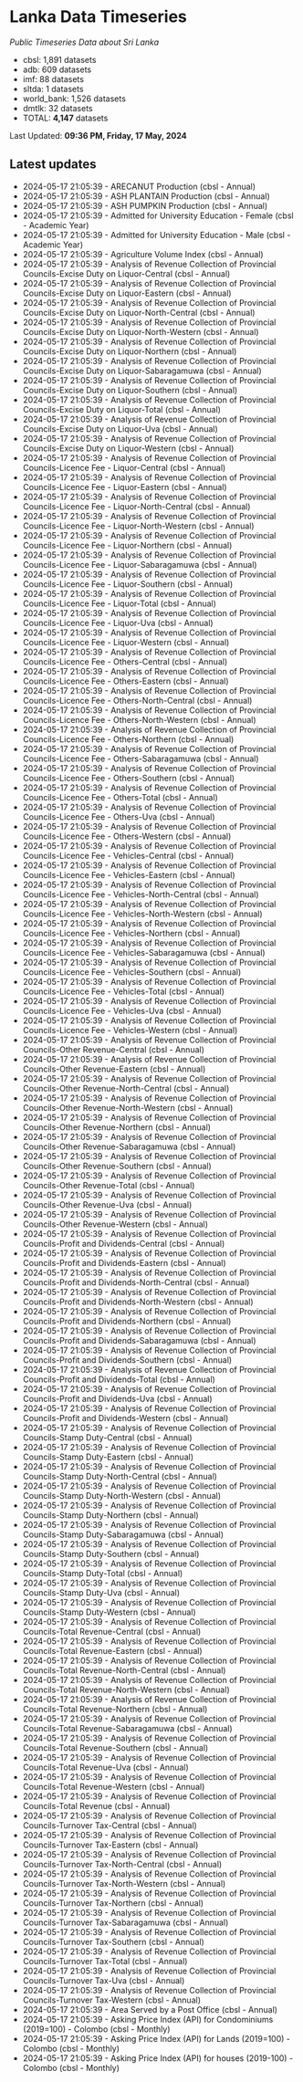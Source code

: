 # Lanka Data Timeseries
*Public Timeseries Data about Sri Lanka*

* cbsl: 1,891 datasets
* adb: 609 datasets
* imf: 88 datasets
* sltda: 1 datasets
* world_bank: 1,526 datasets
* dmtlk: 32 datasets
* TOTAL: **4,147** datasets

Last Updated: **09:36 PM, Friday, 17 May, 2024**

## Latest updates

* 2024-05-17 21:05:39 - ARECANUT Production (cbsl - Annual)
* 2024-05-17 21:05:39 - ASH PLANTAIN Production (cbsl - Annual)
* 2024-05-17 21:05:39 - ASH PUMPKIN Production (cbsl - Annual)
* 2024-05-17 21:05:39 - Admitted for University Education - Female (cbsl - Academic Year)
* 2024-05-17 21:05:39 - Admitted for University Education - Male (cbsl - Academic Year)
* 2024-05-17 21:05:39 - Agriculture Volume Index (cbsl - Annual)
* 2024-05-17 21:05:39 - Analysis of Revenue Collection of Provincial Councils-Excise Duty on Liquor-Central (cbsl - Annual)
* 2024-05-17 21:05:39 - Analysis of Revenue Collection of Provincial Councils-Excise Duty on Liquor-Eastern (cbsl - Annual)
* 2024-05-17 21:05:39 - Analysis of Revenue Collection of Provincial Councils-Excise Duty on Liquor-North-Central (cbsl - Annual)
* 2024-05-17 21:05:39 - Analysis of Revenue Collection of Provincial Councils-Excise Duty on Liquor-North-Western (cbsl - Annual)
* 2024-05-17 21:05:39 - Analysis of Revenue Collection of Provincial Councils-Excise Duty on Liquor-Northern (cbsl - Annual)
* 2024-05-17 21:05:39 - Analysis of Revenue Collection of Provincial Councils-Excise Duty on Liquor-Sabaragamuwa (cbsl - Annual)
* 2024-05-17 21:05:39 - Analysis of Revenue Collection of Provincial Councils-Excise Duty on Liquor-Southern (cbsl - Annual)
* 2024-05-17 21:05:39 - Analysis of Revenue Collection of Provincial Councils-Excise Duty on Liquor-Total (cbsl - Annual)
* 2024-05-17 21:05:39 - Analysis of Revenue Collection of Provincial Councils-Excise Duty on Liquor-Uva (cbsl - Annual)
* 2024-05-17 21:05:39 - Analysis of Revenue Collection of Provincial Councils-Excise Duty on Liquor-Western (cbsl - Annual)
* 2024-05-17 21:05:39 - Analysis of Revenue Collection of Provincial Councils-Licence Fee - Liquor-Central (cbsl - Annual)
* 2024-05-17 21:05:39 - Analysis of Revenue Collection of Provincial Councils-Licence Fee - Liquor-Eastern (cbsl - Annual)
* 2024-05-17 21:05:39 - Analysis of Revenue Collection of Provincial Councils-Licence Fee - Liquor-North-Central (cbsl - Annual)
* 2024-05-17 21:05:39 - Analysis of Revenue Collection of Provincial Councils-Licence Fee - Liquor-North-Western (cbsl - Annual)
* 2024-05-17 21:05:39 - Analysis of Revenue Collection of Provincial Councils-Licence Fee - Liquor-Northern (cbsl - Annual)
* 2024-05-17 21:05:39 - Analysis of Revenue Collection of Provincial Councils-Licence Fee - Liquor-Sabaragamuwa (cbsl - Annual)
* 2024-05-17 21:05:39 - Analysis of Revenue Collection of Provincial Councils-Licence Fee - Liquor-Southern (cbsl - Annual)
* 2024-05-17 21:05:39 - Analysis of Revenue Collection of Provincial Councils-Licence Fee - Liquor-Total (cbsl - Annual)
* 2024-05-17 21:05:39 - Analysis of Revenue Collection of Provincial Councils-Licence Fee - Liquor-Uva (cbsl - Annual)
* 2024-05-17 21:05:39 - Analysis of Revenue Collection of Provincial Councils-Licence Fee - Liquor-Western (cbsl - Annual)
* 2024-05-17 21:05:39 - Analysis of Revenue Collection of Provincial Councils-Licence Fee - Others-Central (cbsl - Annual)
* 2024-05-17 21:05:39 - Analysis of Revenue Collection of Provincial Councils-Licence Fee - Others-Eastern (cbsl - Annual)
* 2024-05-17 21:05:39 - Analysis of Revenue Collection of Provincial Councils-Licence Fee - Others-North-Central (cbsl - Annual)
* 2024-05-17 21:05:39 - Analysis of Revenue Collection of Provincial Councils-Licence Fee - Others-North-Western (cbsl - Annual)
* 2024-05-17 21:05:39 - Analysis of Revenue Collection of Provincial Councils-Licence Fee - Others-Northern (cbsl - Annual)
* 2024-05-17 21:05:39 - Analysis of Revenue Collection of Provincial Councils-Licence Fee - Others-Sabaragamuwa (cbsl - Annual)
* 2024-05-17 21:05:39 - Analysis of Revenue Collection of Provincial Councils-Licence Fee - Others-Southern (cbsl - Annual)
* 2024-05-17 21:05:39 - Analysis of Revenue Collection of Provincial Councils-Licence Fee - Others-Total (cbsl - Annual)
* 2024-05-17 21:05:39 - Analysis of Revenue Collection of Provincial Councils-Licence Fee - Others-Uva (cbsl - Annual)
* 2024-05-17 21:05:39 - Analysis of Revenue Collection of Provincial Councils-Licence Fee - Others-Western (cbsl - Annual)
* 2024-05-17 21:05:39 - Analysis of Revenue Collection of Provincial Councils-Licence Fee - Vehicles-Central (cbsl - Annual)
* 2024-05-17 21:05:39 - Analysis of Revenue Collection of Provincial Councils-Licence Fee - Vehicles-Eastern (cbsl - Annual)
* 2024-05-17 21:05:39 - Analysis of Revenue Collection of Provincial Councils-Licence Fee - Vehicles-North-Central (cbsl - Annual)
* 2024-05-17 21:05:39 - Analysis of Revenue Collection of Provincial Councils-Licence Fee - Vehicles-North-Western (cbsl - Annual)
* 2024-05-17 21:05:39 - Analysis of Revenue Collection of Provincial Councils-Licence Fee - Vehicles-Northern (cbsl - Annual)
* 2024-05-17 21:05:39 - Analysis of Revenue Collection of Provincial Councils-Licence Fee - Vehicles-Sabaragamuwa (cbsl - Annual)
* 2024-05-17 21:05:39 - Analysis of Revenue Collection of Provincial Councils-Licence Fee - Vehicles-Southern (cbsl - Annual)
* 2024-05-17 21:05:39 - Analysis of Revenue Collection of Provincial Councils-Licence Fee - Vehicles-Total (cbsl - Annual)
* 2024-05-17 21:05:39 - Analysis of Revenue Collection of Provincial Councils-Licence Fee - Vehicles-Uva (cbsl - Annual)
* 2024-05-17 21:05:39 - Analysis of Revenue Collection of Provincial Councils-Licence Fee - Vehicles-Western (cbsl - Annual)
* 2024-05-17 21:05:39 - Analysis of Revenue Collection of Provincial Councils-Other Revenue-Central (cbsl - Annual)
* 2024-05-17 21:05:39 - Analysis of Revenue Collection of Provincial Councils-Other Revenue-Eastern (cbsl - Annual)
* 2024-05-17 21:05:39 - Analysis of Revenue Collection of Provincial Councils-Other Revenue-North-Central (cbsl - Annual)
* 2024-05-17 21:05:39 - Analysis of Revenue Collection of Provincial Councils-Other Revenue-North-Western (cbsl - Annual)
* 2024-05-17 21:05:39 - Analysis of Revenue Collection of Provincial Councils-Other Revenue-Northern (cbsl - Annual)
* 2024-05-17 21:05:39 - Analysis of Revenue Collection of Provincial Councils-Other Revenue-Sabaragamuwa (cbsl - Annual)
* 2024-05-17 21:05:39 - Analysis of Revenue Collection of Provincial Councils-Other Revenue-Southern (cbsl - Annual)
* 2024-05-17 21:05:39 - Analysis of Revenue Collection of Provincial Councils-Other Revenue-Total (cbsl - Annual)
* 2024-05-17 21:05:39 - Analysis of Revenue Collection of Provincial Councils-Other Revenue-Uva (cbsl - Annual)
* 2024-05-17 21:05:39 - Analysis of Revenue Collection of Provincial Councils-Other Revenue-Western (cbsl - Annual)
* 2024-05-17 21:05:39 - Analysis of Revenue Collection of Provincial Councils-Profit and Dividends-Central (cbsl - Annual)
* 2024-05-17 21:05:39 - Analysis of Revenue Collection of Provincial Councils-Profit and Dividends-Eastern (cbsl - Annual)
* 2024-05-17 21:05:39 - Analysis of Revenue Collection of Provincial Councils-Profit and Dividends-North-Central (cbsl - Annual)
* 2024-05-17 21:05:39 - Analysis of Revenue Collection of Provincial Councils-Profit and Dividends-North-Western (cbsl - Annual)
* 2024-05-17 21:05:39 - Analysis of Revenue Collection of Provincial Councils-Profit and Dividends-Northern (cbsl - Annual)
* 2024-05-17 21:05:39 - Analysis of Revenue Collection of Provincial Councils-Profit and Dividends-Sabaragamuwa (cbsl - Annual)
* 2024-05-17 21:05:39 - Analysis of Revenue Collection of Provincial Councils-Profit and Dividends-Southern (cbsl - Annual)
* 2024-05-17 21:05:39 - Analysis of Revenue Collection of Provincial Councils-Profit and Dividends-Total (cbsl - Annual)
* 2024-05-17 21:05:39 - Analysis of Revenue Collection of Provincial Councils-Profit and Dividends-Uva (cbsl - Annual)
* 2024-05-17 21:05:39 - Analysis of Revenue Collection of Provincial Councils-Profit and Dividends-Western (cbsl - Annual)
* 2024-05-17 21:05:39 - Analysis of Revenue Collection of Provincial Councils-Stamp Duty-Central (cbsl - Annual)
* 2024-05-17 21:05:39 - Analysis of Revenue Collection of Provincial Councils-Stamp Duty-Eastern (cbsl - Annual)
* 2024-05-17 21:05:39 - Analysis of Revenue Collection of Provincial Councils-Stamp Duty-North-Central (cbsl - Annual)
* 2024-05-17 21:05:39 - Analysis of Revenue Collection of Provincial Councils-Stamp Duty-North-Western (cbsl - Annual)
* 2024-05-17 21:05:39 - Analysis of Revenue Collection of Provincial Councils-Stamp Duty-Northern (cbsl - Annual)
* 2024-05-17 21:05:39 - Analysis of Revenue Collection of Provincial Councils-Stamp Duty-Sabaragamuwa (cbsl - Annual)
* 2024-05-17 21:05:39 - Analysis of Revenue Collection of Provincial Councils-Stamp Duty-Southern (cbsl - Annual)
* 2024-05-17 21:05:39 - Analysis of Revenue Collection of Provincial Councils-Stamp Duty-Total (cbsl - Annual)
* 2024-05-17 21:05:39 - Analysis of Revenue Collection of Provincial Councils-Stamp Duty-Uva (cbsl - Annual)
* 2024-05-17 21:05:39 - Analysis of Revenue Collection of Provincial Councils-Stamp Duty-Western (cbsl - Annual)
* 2024-05-17 21:05:39 - Analysis of Revenue Collection of Provincial Councils-Total Revenue-Central (cbsl - Annual)
* 2024-05-17 21:05:39 - Analysis of Revenue Collection of Provincial Councils-Total Revenue-Eastern (cbsl - Annual)
* 2024-05-17 21:05:39 - Analysis of Revenue Collection of Provincial Councils-Total Revenue-North-Central (cbsl - Annual)
* 2024-05-17 21:05:39 - Analysis of Revenue Collection of Provincial Councils-Total Revenue-North-Western (cbsl - Annual)
* 2024-05-17 21:05:39 - Analysis of Revenue Collection of Provincial Councils-Total Revenue-Northern (cbsl - Annual)
* 2024-05-17 21:05:39 - Analysis of Revenue Collection of Provincial Councils-Total Revenue-Sabaragamuwa (cbsl - Annual)
* 2024-05-17 21:05:39 - Analysis of Revenue Collection of Provincial Councils-Total Revenue-Southern (cbsl - Annual)
* 2024-05-17 21:05:39 - Analysis of Revenue Collection of Provincial Councils-Total Revenue-Uva (cbsl - Annual)
* 2024-05-17 21:05:39 - Analysis of Revenue Collection of Provincial Councils-Total Revenue-Western (cbsl - Annual)
* 2024-05-17 21:05:39 - Analysis of Revenue Collection of Provincial Councils-Total Revenue (cbsl - Annual)
* 2024-05-17 21:05:39 - Analysis of Revenue Collection of Provincial Councils-Turnover Tax-Central (cbsl - Annual)
* 2024-05-17 21:05:39 - Analysis of Revenue Collection of Provincial Councils-Turnover Tax-Eastern (cbsl - Annual)
* 2024-05-17 21:05:39 - Analysis of Revenue Collection of Provincial Councils-Turnover Tax-North-Central (cbsl - Annual)
* 2024-05-17 21:05:39 - Analysis of Revenue Collection of Provincial Councils-Turnover Tax-North-Western (cbsl - Annual)
* 2024-05-17 21:05:39 - Analysis of Revenue Collection of Provincial Councils-Turnover Tax-Northern (cbsl - Annual)
* 2024-05-17 21:05:39 - Analysis of Revenue Collection of Provincial Councils-Turnover Tax-Sabaragamuwa (cbsl - Annual)
* 2024-05-17 21:05:39 - Analysis of Revenue Collection of Provincial Councils-Turnover Tax-Southern (cbsl - Annual)
* 2024-05-17 21:05:39 - Analysis of Revenue Collection of Provincial Councils-Turnover Tax-Total (cbsl - Annual)
* 2024-05-17 21:05:39 - Analysis of Revenue Collection of Provincial Councils-Turnover Tax-Uva (cbsl - Annual)
* 2024-05-17 21:05:39 - Analysis of Revenue Collection of Provincial Councils-Turnover Tax-Western (cbsl - Annual)
* 2024-05-17 21:05:39 - Area Served by a Post Office (cbsl - Annual)
* 2024-05-17 21:05:39 - Asking Price Index (API) for Condominiums (2019=100) - Colombo (cbsl - Monthly)
* 2024-05-17 21:05:39 - Asking Price Index (API) for Lands (2019=100) - Colombo (cbsl - Monthly)
* 2024-05-17 21:05:39 - Asking Price Index (API) for houses (2019-100) - Colombo (cbsl - Monthly)